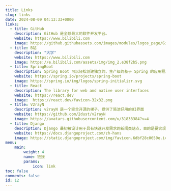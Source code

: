 ```yaml
---
title: Links
slug: links
date: 2024-08-09 04:13:33+0000
links:
  - title: GitHub
    description: GitHub 是全球最大的软件开发平台。
    website: https://www.bilibili.com
    image: https://github.githubassets.com/images/modules/logos_page/GitHub-Mark.png
  - title: B站
    description: "大学"
    website: https://www.bilibili.com
    image: https://e.bilibili.com/assets/img/img_2.e38f2b5.png
  - title: SpringBoot
    description: Spring Boot 可以轻松创建独立的、生产级的基于 Spring 的应用程序，您可以“直接运行”。
    website: https://spring.io/projects/spring-boot
    image: https://spring.io/img/logos/spring-initializr.svg
  - title: React
    description: The library for web and native user interfaces
    website: https://react.dev
    image:  https://react.dev/favicon-32x32.png
  - title: V2rayN
    description: v2rayN 是一个完全开源的梯子，提供了简洁好用的UI界面
    website: https://github.com/2dust/v2rayN
    image: https://avatars.githubusercontent.com/u/31833384?v=4
  - title: Django
    description: Django 最初被设计用于具有快速开发需求的新闻类站点，目的是要实现简单快捷的网站开发。以下内容简要介绍了如何使用 Django 实现一个数据库驱动的网络应用。
    website: https://docs.djangoproject.com/zh-hans
    image: https://static.djangoproject.com/img/favicon.6dbf28c0650e.ico 
menu:
    main:   
        weight: 4
        name: 链接
        params:
            icon: link
toc: false 
comments: false
id: 12
---
```


